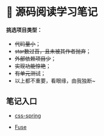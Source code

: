 # 🍭 源码阅读学习笔记

#### 挑选项目类型：
- ~~代码量小~~；
- ~~star数过百，且未被其作者抛弃~~；
- ~~外部依赖项目少~~；
- ~~实现功能惊艳~~；
- ~~有单元测试~~；
- 以上都不重要，看眼缘，由我独断~

## 笔记入口

- [css-spring](https://github.com/Hilbertangers/giant-shoulder/tree/master/css-spring)

- [Fuse](https://github.com/Hilbertangers/giant-shoulder/tree/master/fuse)

